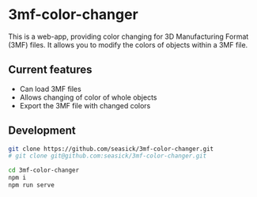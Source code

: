 # 3mf-color-changer

This is a web-app, providing color changing for 3D Manufacturing Format (3MF) files.
It allows you to modify the colors of objects within a 3MF file.

## Current features

- Can load 3MF files
- Allows changing of color of whole objects
- Export the 3MF file with changed colors

## Development

```bash
git clone https://github.com/seasick/3mf-color-changer.git
# git clone git@github.com:seasick/3mf-color-changer.git

cd 3mf-color-changer
npm i
npm run serve
```
